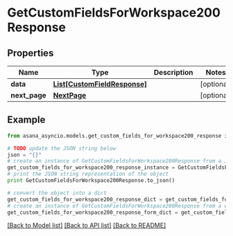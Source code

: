 # GetCustomFieldsForWorkspace200Response


## Properties

Name | Type | Description | Notes
------------ | ------------- | ------------- | -------------
**data** | [**List[CustomFieldResponse]**](CustomFieldResponse.md) |  | [optional] 
**next_page** | [**NextPage**](NextPage.md) |  | [optional] 

## Example

```python
from asana_asyncio.models.get_custom_fields_for_workspace200_response import GetCustomFieldsForWorkspace200Response

# TODO update the JSON string below
json = "{}"
# create an instance of GetCustomFieldsForWorkspace200Response from a JSON string
get_custom_fields_for_workspace200_response_instance = GetCustomFieldsForWorkspace200Response.from_json(json)
# print the JSON string representation of the object
print GetCustomFieldsForWorkspace200Response.to_json()

# convert the object into a dict
get_custom_fields_for_workspace200_response_dict = get_custom_fields_for_workspace200_response_instance.to_dict()
# create an instance of GetCustomFieldsForWorkspace200Response from a dict
get_custom_fields_for_workspace200_response_form_dict = get_custom_fields_for_workspace200_response.from_dict(get_custom_fields_for_workspace200_response_dict)
```
[[Back to Model list]](../README.md#documentation-for-models) [[Back to API list]](../README.md#documentation-for-api-endpoints) [[Back to README]](../README.md)


